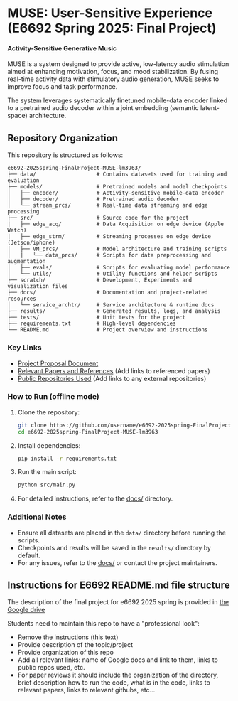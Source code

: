 # MUSE: User-Sensitive Experience (E6692 Spring 2025: Final Project)

#### Activity-Sensitive Generative Music
MUSE is a system designed to provide active, low-latency audio stimulation aimed at enhancing motivation, focus, and mood stabilization. By fusing real-time activity data with stimulatory audio generation, MUSE seeks to improve focus and task performance.

The system leverages systematically finetuned mobile-data encoder linked to a pretrained audio decoder within a joint embedding (semantic latent-space) architecture.

## Repository Organization

This repository is structured as follows:

```
e6692-2025spring-FinalProject-MUSE-lm3963/
├── data/                   # Contains datasets used for training and evaluation
├── models/                 # Pretrained models and model checkpoints
│   ├── encoder/            # Activity-sensitive mobile-data encoder
│   ├── decoder/            # Pretrained audio decoder
│   └── stream_prcs/        # Real-time data streaming and edge processing
├── src/                    # Source code for the project
|   ├── edge_acq/           # Data Acquisition on edge device (Apple Watch)
|   ├── edge_strm/          # Streaming processes on edge device (Jetson/iphone)
│   ├── VM_prcs/            # Model architecture and training scripts
│   |   └── data_prcs/      # Scripts for data preprocessing and augmentation
│   ├── evals/              # Scripts for evaluating model performance
│   └── utils/              # Utility functions and helper scripts
├── scratch/                # Development, Experiments and visualization files
├── docs/                   # Documentation and project-related resources
│   └── service_archtr/     # Service architecture & runtime docs
├── results/                # Generated results, logs, and analysis
├── tests/                  # Unit tests for the project
├── requirements.txt        # High-level dependencies
└── README.md               # Project overview and instructions
```

### Key Links
- [Project Proposal Document](https://docs.google.com/document/d/1ysuf-gNWOS9CF6A7tQjX72crqGVqCAQJkAoN8FW9xHg/edit?usp=drive_link)
- [Relevant Papers and References](#) (Add links to referenced papers)
- [Public Repositories Used](#) (Add links to any external repositories)

### How to Run (offline mode)
1. Clone the repository:
    ```bash
    git clone https://github.com/username/e6692-2025spring-FinalProject-MUSE-lm3963.git
    cd e6692-2025spring-FinalProject-MUSE-lm3963
    ```
2. Install dependencies:
    ```bash
    pip install -r requirements.txt
    ```
3. Run the main script:
    ```bash
    python src/main.py
    ```
4. For detailed instructions, refer to the [docs/](docs/) directory.

### Additional Notes
- Ensure all datasets are placed in the `data/` directory before running the scripts.
- Checkpoints and results will be saved in the `results/` directory by default.
- For any issues, refer to the [docs/](docs/) or contact the project maintainers.


## Instructions for E6692 README.md file structure

The description of the final project for e6692 2025 spring is provided in [the Google drive](https://docs.google.com/document/d/1ysuf-gNWOS9CF6A7tQjX72crqGVqCAQJkAoN8FW9xHg/edit?usp=drive_link)

Students need to maintain this repo to have a "professional look":
* Remove the instructions (this text)
* Provide description of the topic/project
* Provide organization of this repo 
* Add all relevant links: name of Google docs and link to them, links to public repos used, etc.
* For paper reviews it should include the organization of the directory, brief description how to run the code, what is in the code, links to relevant papers, links to relevant githubs, etc...
